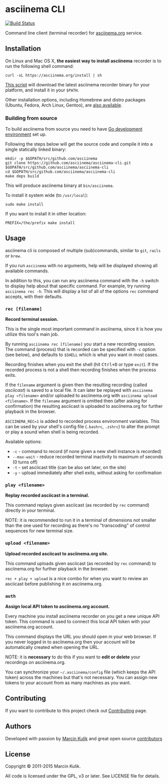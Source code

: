 # asciinema CLI

[![Build Status](https://travis-ci.org/asciinema/asciinema-cli.svg?branch=master)](https://travis-ci.org/asciinema/asciinema-cli)

Command line client (terminal recorder) for
[asciinema.org](https://asciinema.org) service.

## Installation

On Linux and Mac OS X, __the easiest way to install asciinema__ recorder is to
run the following shell command:

    curl -sL https://asciinema.org/install | sh

[This script](https://asciinema.org/install) will download the latest asciinema
recorder binary for your platform, and install it in your `$PATH`.

Other installation options, including Homebrew and distro packages (Ubuntu,
Fedora, Arch Linux, Gentoo), are [also
available](https://asciinema.org/docs/installation).

### Building from source

To build asciinema from source you need to have
[Go development environment](http://golang.org/doc/install) set up.

Following the steps below will get the source code and compile it into a single
statically linked binary:

    mkdir -p $GOPATH/src/github.com/asciinema
    git clone https://github.com/asciinema/asciinema-cli.git $GOPATH/src/github.com/asciinema/asciinema-cli
    cd $GOPATH/src/github.com/asciinema/asciinema-cli
    make deps build

This will produce asciinema binary at `bin/asciinema`.

To install it system wide (to `/usr/local`):

    sudo make install

If you want to install it in other location:

    PREFIX=/the/prefix make install

## Usage

asciinema cli is composed of multiple (sub)commands, similar to `git`,
`rails` or `brew`.

If you run `asciinema` with no arguments, help will be displayed showing all
available commands.

In addition to this, you can run any asciinema command with the `-h` switch
to display help about that specific command. For example, try running
`asciinema rec -h`. This will display a list of all of the options `rec`
command accepts, with their defaults.

### `rec [filename]`

__Record terminal session.__

This is the single most important command in asciinema, since it is how you
utilize this tool's main job.

By running `asciinema rec [filename]` you start a new recording session. The
command (process) that is recorded can be specified with `-c` option (see
below), and defaults to `$SHELL` which is what you want in most cases.

Recording finishes when you exit the shell (hit <kbd>Ctrl+D</kbd> or type
`exit`). If the recorded process is not a shell then recording finishes when
the process exits.

If the `filename` argument is given then the resulting recording (called
*asciicast*) is saved to a local file. It can later be replayed with `asciinema
play <filename>` and/or uploaded to asciinema.org with `asciinema upload
<filename>`. If the `filename` argument is omitted then (after asking for
confirmation) the resulting asciicast is uploaded to asciinema.org for further
playback in the browser.

`ASCIINEMA_REC=1` is added to recorded process environment variables. This
can be used by your shell's config file (`.bashrc`, `.zshrc`) to alter the
prompt or play a sound when shell is being recorded.

Available options:

* `-c` - command to record (if none given a new shell instance is recorded)
* `--max-wait` - reduce recorded terminal inactivity to maximum of <max-wait> seconds (0 turns off)
* `-t` - set asciicast title (can be also set later, on the site)
* `-y` - upload immediately after shell exits, without asking for confirmation

### `play <filename>`

__Replay recorded asciicast in a terminal.__

This command replays given asciicast (as recorded by `rec` command) directly in
your terminal.

NOTE: it is recommended to run it in a terminal of dimensions not smaller than
the one used for recording as there's no "transcoding" of control sequences for
new terminal size.

### `upload <filename>`

__Upload recorded asciicast to asciinema.org site.__

This command uploads given asciicast (as recorded by `rec` command) to
asciinema.org for further playback in the browser.

`rec + play + upload` is a nice combo for when you want to review an
asciicast before publishing it on asciinema.org.

### `auth`

__Assign local API token to asciinema.org account.__

Every machine you install asciinema recorder on you get a new unique API
token. This command is used to connect this local API token with your
asciinema.org account.

This command displays the URL you should open in your web browser. If you
never logged in to asciinema.org then your account will be automatically
created when opening the URL.

NOTE: it is __necessary__ to do this if you want to __edit or delete__ your
recordings on asciinema.org.

You can synchronize your `~/.asciinema/config` file (which keeps the API
token) across the machines but that's not necessary. You can assign new
tokens to your account from as many machines as you want.

## Contributing

If you want to contribute to this project check out
[Contributing](https://asciinema.org/contributing) page.

## Authors

Developed with passion by [Marcin Kulik](http://ku1ik.com) and great open
source [contributors](https://github.com/asciinema/asciinema-cli/contributors)

## License

Copyright &copy; 2011-2015 Marcin Kulik.

All code is licensed under the GPL, v3 or later. See LICENSE file for details.
